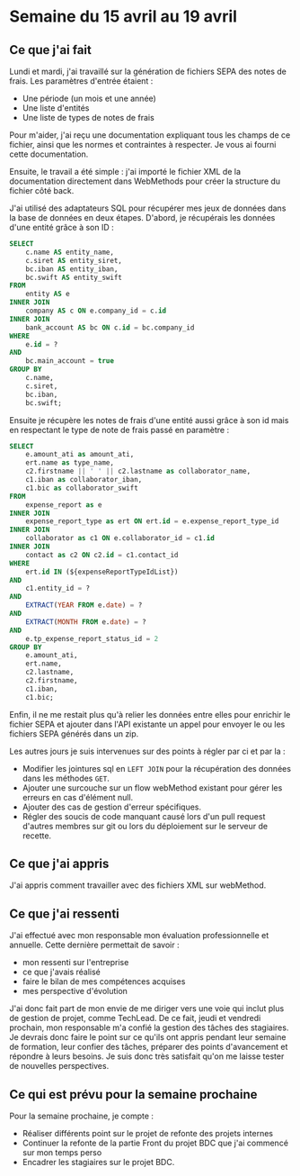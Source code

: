 # Semaine du 15 avril au 19 avril

## Ce que j'ai fait

Lundi et mardi, j'ai travaillé sur la génération de fichiers SEPA des notes de frais. Les paramètres d'entrée étaient :
- Une période (un mois et une année)
- Une liste d'entités
- Une liste de types de notes de frais

Pour m'aider, j'ai reçu une documentation expliquant tous les champs de ce fichier, ainsi que les normes et contraintes à respecter. Je vous ai fourni cette documentation.

Ensuite, le travail a été simple : j'ai importé le fichier XML de la documentation directement dans WebMethods pour créer la structure du fichier côté back.

J'ai utilisé des adaptateurs SQL pour récupérer mes jeux de données dans la base de données en deux étapes. D'abord, je récupérais les données d'une entité grâce à son ID :
```sql
SELECT 
    c.name AS entity_name, 
    c.siret AS entity_siret, 
    bc.iban AS entity_iban, 
    bc.swift AS entity_swift
FROM 
    entity AS e
INNER JOIN 
    company AS c ON e.company_id = c.id
INNER JOIN 
    bank_account AS bc ON c.id = bc.company_id
WHERE
    e.id = ?
AND 
    bc.main_account = true
GROUP BY 
    c.name, 
    c.siret, 
    bc.iban, 
    bc.swift;
```

Ensuite je récupère les notes de frais d'une entité aussi grâce à son id mais en respectant le type de note de frais passé en paramètre :
```sql
SELECT 
    e.amount_ati as amount_ati, 
    ert.name as type_name, 
    c2.firstname || ' ' || c2.lastname as collaborator_name, 
    c1.iban as collaborator_iban, 
    c1.bic as collaborator_swift
FROM 
    expense_report as e 
INNER JOIN 
    expense_report_type as ert ON ert.id = e.expense_report_type_id
INNER JOIN 
    collaborator as c1 ON e.collaborator_id = c1.id
INNER JOIN 
    contact as c2 ON c2.id = c1.contact_id
WHERE 
    ert.id IN (${expenseReportTypeIdList}) 
AND 
    c1.entity_id = ?
AND 
    EXTRACT(YEAR FROM e.date) = ? 
AND 
    EXTRACT(MONTH FROM e.date) = ?
AND 
    e.tp_expense_report_status_id = 2
GROUP BY 
    e.amount_ati, 
    ert.name, 
    c2.lastname, 
    c2.firstname, 
    c1.iban, 
    c1.bic;
```

Enfin, il ne me restait plus qu'à relier les données entre elles pour enrichir le fichier SEPA et ajouter dans l'API existante un appel pour envoyer le ou les fichiers SEPA générés dans un zip.

Les autres jours je suis intervenues sur des points à régler par ci et par la :
- Modifier les jointures sql en `LEFT JOIN` pour la récupération des données dans les méthodes `GET`.
- Ajouter une surcouche sur un flow webMethod existant pour gérer les erreurs en cas d'élément null.
- Ajouter des cas de gestion d'erreur spécifiques.
- Régler des soucis de code manquant causé lors d'un pull request d'autres membres sur git ou lors du déploiement sur le serveur de recette.

## Ce que j'ai appris

J'ai appris comment travailler avec des fichiers XML sur webMethod.

## Ce que j'ai ressenti

J'ai effectué avec mon responsable mon évaluation professionnelle et annuelle. Cette dernière permettait de savoir : 
- mon ressenti sur l'entreprise 
- ce que j'avais réalisé
- faire le bilan de mes compétences acquises
- mes perspective d'évolution

J'ai donc fait part de mon envie de me diriger vers une voie qui inclut plus de gestion de projet, comme TechLead. De ce fait, jeudi et vendredi prochain, mon responsable m'a confié la gestion des tâches des stagiaires. Je devrais donc faire le point sur ce qu'ils ont appris pendant leur semaine de formation, leur confier des tâches, préparer des points d'avancement et répondre à leurs besoins. Je suis donc très satisfait qu'on me laisse tester de nouvelles perspectives.

## Ce qui est prévu pour la semaine prochaine 

Pour la semaine prochaine, je compte :
- Réaliser différents point sur le projet de refonte des projets internes
- Continuer la refonte de la partie Front du projet BDC que j'ai commencé sur mon temps perso
- Encadrer les stagiaires sur le projet BDC.
